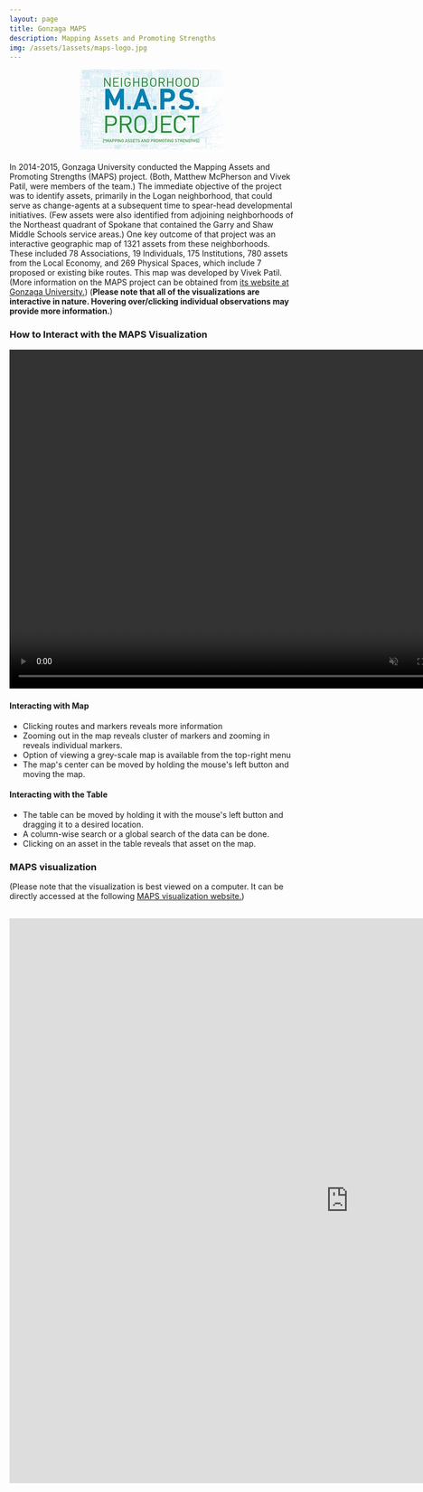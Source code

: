 ```yaml
---
layout: page
title: Gonzaga MAPS
description: Mapping Assets and Promoting Strengths
img: /assets/1assets/maps-logo.jpg
---
```

<center><img src="/assets/1assets/maps-logo.jpg"></center>

In 2014-2015, Gonzaga University conducted the Mapping Assets and Promoting Strengths (MAPS) project. (Both, Matthew McPherson and Vivek Patil, were members of the team.) The immediate objective of the project was to identify assets, primarily in the Logan neighborhood, that could serve as change-agents at a subsequent time to spear-head developmental initiatives. (Few assets were also identified from adjoining neighborhoods of the Northeast quadrant of Spokane that contained the Garry and Shaw Middle Schools service areas.) One key outcome of that project was an interactive geographic map of 1321 assets from these neighborhoods. These included 78 Associations, 19 Individuals, 175 Institutions, 780 assets from the Local Economy, and 269 Physical Spaces, which include 7 proposed or existing bike routes. This map was developed by Vivek Patil. (More information on the MAPS project can be obtained from <a href="http://www.gonzaga.edu/student-life/MAPS/default.asp" target="blank">its website at Gonzaga University.</a>) (**Please note that all of the visualizations are interactive in nature. Hovering over/clicking individual observations may provide more information.**)


### How to Interact with the MAPS Visualization


<video width="800" height="600" controls muted>
  <source src="/assets/1assets/gumapsfast.mp4" type="video/mp4">
  
</video>

<br>

#### Interacting with Map

* Clicking routes and markers reveals more information
* Zooming out in the map reveals cluster of markers and zooming in reveals individual markers.
* Option of viewing a grey-scale map is available from the top-right menu
* The map's center can be moved by holding the mouse's left button and moving the map.

#### Interacting with the Table

* The table can be moved by holding it with the mouse's left button and dragging it to a desired location.
* A column-wise search or a global search of the data can be done.
* Clicking on an asset in the table reveals that asset on the map.

### MAPS visualization

(Please note that the visualization is best viewed on a computer. It can be directly accessed at the following <a href="http://analytics.gonzaga.edu/MAPSProject-combo" target="blank">MAPS visualization website.</a>)

<br>
								
<iframe src="http://analytics.gonzaga.edu/MAPSProject-combo" width="1200" height="1000" frameBorder="0"></iframe> 

